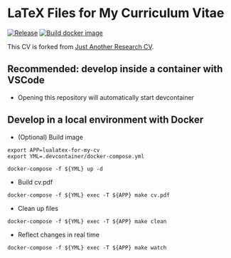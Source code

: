 # LaTeX Files for My Curriculum Vitae

[![Release](https://github.com/shunk031/CV/actions/workflows/release.yaml/badge.svg)](https://github.com/shunk031/CV/actions/workflows/release.yaml) [![Build docker image](https://github.com/shunk031/CV/actions/workflows/build_docker_image.yaml/badge.svg)](https://github.com/shunk031/CV/actions/workflows/build_docker_image.yaml)

This CV is forked from [Just Another Research CV](https://github.com/SebastinSanty/Just-Another-Research-CV).

## Recommended: develop inside a container with VSCode

- Opening this repository will automatically start devcontainer

## Develop in a local environment with Docker

- (Optional) Build image

```shell
export APP=lualatex-for-my-cv
export YML=.devcontainer/docker-compose.yml

docker-compose -f ${YML} up -d
```

- Build cv.pdf

```shell
docker-compose -f ${YML} exec -T ${APP} make cv.pdf
```

- Clean up files

```shell
docker-compose -f ${YML} exec -T ${APP} make clean
```

- Reflect changes in real time

```shell
docker-compose -f ${YML} exec -T ${APP} make watch
```
